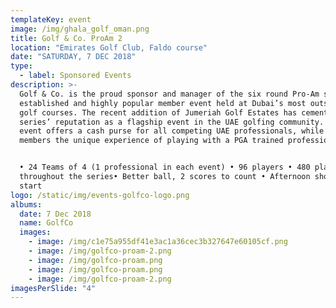 ```yaml
---
templateKey: event
image: /img/ghala_golf_oman.png
title: Golf & Co. ProAm 2
location: "Emirates Golf Club, Faldo course"
date: "SATURDAY, 7 DEC 2018"
type:
  - label: Sponsored Events
description: >-
  Golf & Co. is the proud sponsor and manager of the six round Pro-Am series, an
  established and highly popular member event held at Dubai’s most outstanding
  golf courses. The recent addition of Jumeriah Golf Estates has cemented the
  series’ reputation as a flagship event in the UAE golfing community. Each
  event offers a cash purse for all competing UAE professionals, while giving
  members the unique experience of playing with a PGA trained professional.


  • 24 Teams of 4 (1 professional in each event) • 96 players • 480 players
  throughout the series• Better ball, 2 scores to count • Afternoon shotgun
  start
logo: /static/img/events-golfco-logo.png
albums:
  date: 7 Dec 2018
  name: GolfCo
  images:
    - image: /img/c1e75a955df41e3ac1a36cec3b327647e60105cf.png
    - image: /img/golfco-proam-2.png
    - image: /img/golfco-proam.png
    - image: /img/golfco-proam.png
    - image: /img/golfco-proam-2.png
imagesPerSlide: "4"
---
```

